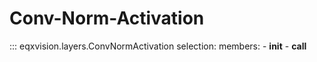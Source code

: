 # Conv-Norm-Activation

::: eqxvision.layers.ConvNormActivation
    selection:
        members:
            - __init__
            - __call__

